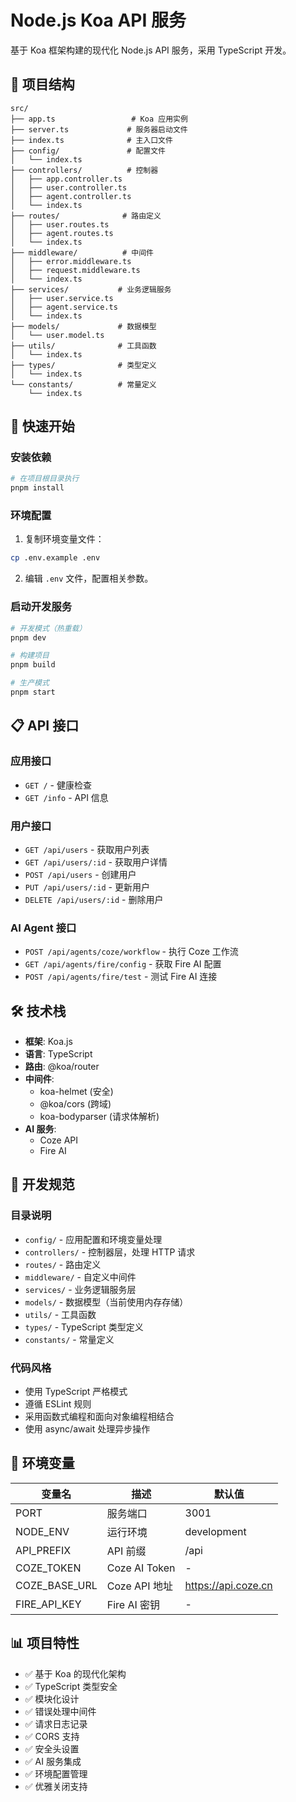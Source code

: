 # Node.js Koa API 服务

基于 Koa 框架构建的现代化 Node.js API 服务，采用 TypeScript 开发。

## 📁 项目结构

```
src/
├── app.ts                 # Koa 应用实例
├── server.ts             # 服务器启动文件
├── index.ts              # 主入口文件
├── config/               # 配置文件
│   └── index.ts
├── controllers/          # 控制器
│   ├── app.controller.ts
│   ├── user.controller.ts
│   ├── agent.controller.ts
│   └── index.ts
├── routes/              # 路由定义
│   ├── user.routes.ts
│   ├── agent.routes.ts
│   └── index.ts
├── middleware/          # 中间件
│   ├── error.middleware.ts
│   ├── request.middleware.ts
│   └── index.ts
├── services/           # 业务逻辑服务
│   ├── user.service.ts
│   ├── agent.service.ts
│   └── index.ts
├── models/             # 数据模型
│   └── user.model.ts
├── utils/              # 工具函数
│   └── index.ts
├── types/              # 类型定义
│   └── index.ts
└── constants/          # 常量定义
    └── index.ts
```

## 🚀 快速开始

### 安装依赖

```bash
# 在项目根目录执行
pnpm install
```

### 环境配置

1. 复制环境变量文件：

```bash
cp .env.example .env
```

2. 编辑 `.env` 文件，配置相关参数。

### 启动开发服务

```bash
# 开发模式（热重载）
pnpm dev

# 构建项目
pnpm build

# 生产模式
pnpm start
```

## 📋 API 接口

### 应用接口

- `GET /` - 健康检查
- `GET /info` - API 信息

### 用户接口

- `GET /api/users` - 获取用户列表
- `GET /api/users/:id` - 获取用户详情
- `POST /api/users` - 创建用户
- `PUT /api/users/:id` - 更新用户
- `DELETE /api/users/:id` - 删除用户

### AI Agent 接口

- `POST /api/agents/coze/workflow` - 执行 Coze 工作流
- `GET /api/agents/fire/config` - 获取 Fire AI 配置
- `POST /api/agents/fire/test` - 测试 Fire AI 连接

## 🛠️ 技术栈

- **框架**: Koa.js
- **语言**: TypeScript
- **路由**: @koa/router
- **中间件**:
  - koa-helmet (安全)
  - @koa/cors (跨域)
  - koa-bodyparser (请求体解析)
- **AI 服务**:
  - Coze API
  - Fire AI

## 📝 开发规范

### 目录说明

- `config/` - 应用配置和环境变量处理
- `controllers/` - 控制器层，处理 HTTP 请求
- `routes/` - 路由定义
- `middleware/` - 自定义中间件
- `services/` - 业务逻辑服务层
- `models/` - 数据模型（当前使用内存存储）
- `utils/` - 工具函数
- `types/` - TypeScript 类型定义
- `constants/` - 常量定义

### 代码风格

- 使用 TypeScript 严格模式
- 遵循 ESLint 规则
- 采用函数式编程和面向对象编程相结合
- 使用 async/await 处理异步操作

## 🔧 环境变量

| 变量名        | 描述          | 默认值              |
| ------------- | ------------- | ------------------- |
| PORT          | 服务端口      | 3001                |
| NODE_ENV      | 运行环境      | development         |
| API_PREFIX    | API 前缀      | /api                |
| COZE_TOKEN    | Coze AI Token | -                   |
| COZE_BASE_URL | Coze API 地址 | https://api.coze.cn |
| FIRE_API_KEY  | Fire AI 密钥  | -                   |

## 📊 项目特性

- ✅ 基于 Koa 的现代化架构
- ✅ TypeScript 类型安全
- ✅ 模块化设计
- ✅ 错误处理中间件
- ✅ 请求日志记录
- ✅ CORS 支持
- ✅ 安全头设置
- ✅ AI 服务集成
- ✅ 环境配置管理
- ✅ 优雅关闭支持
